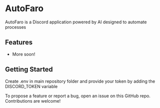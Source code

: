 # AutoFaro

AutoFaro is a Discord application powered by AI designed to automate processes

## Features

- More soon!

## Getting Started

Create .env in main repository folder and provide your token by adding the DISCORD_TOKEN variable

To propose a feature or report a bug, open an issue on this GitHub repo. Contributions are welcome!

